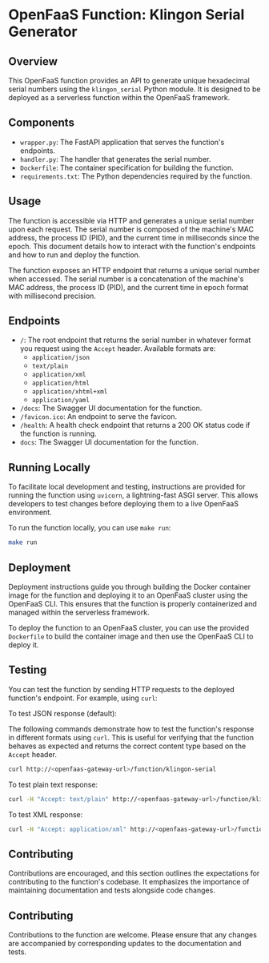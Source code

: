  # OpenFaaS Function: Klingon Serial Generator

## Overview

This OpenFaaS function provides an API to generate unique hexadecimal serial numbers using the `klingon_serial` Python module. It is designed to be deployed as a serverless function within the OpenFaaS framework.

 ## Components

 - `wrapper.py`: The FastAPI application that serves the function's endpoints.
 - `handler.py`: The handler that generates the serial number.
 - `Dockerfile`: The container specification for building the function.
 - `requirements.txt`: The Python dependencies required by the function.

 ## Usage

The function is accessible via HTTP and generates a unique serial number upon each request. The serial number is composed of the machine's MAC address, the process ID (PID), and the current time in milliseconds since the epoch. This document details how to interact with the function's endpoints and how to run and deploy the function.

 The function exposes an HTTP endpoint that returns a unique serial number when accessed. The serial number is a concatenation of the machine's MAC address, the process ID (PID), and the current time in epoch format with millisecond precision.

 ## Endpoints

 - `/`: The root endpoint that returns the serial number in whatever format you
   request using the `Accept` header.
   Available formats are:
    - `application/json`
    - `text/plain`
    - `application/xml`
    - `application/html`
    - `application/xhtml+xml`
    - `application/yaml`
 - `/docs`: The Swagger UI documentation for the function.
 - `/favicon.ico`: An endpoint to serve the favicon.
 - `/health`: A health check endpoint that returns a 200 OK status code if the
   function is running.
 - `docs`: The Swagger UI documentation for the function.

 ## Running Locally

To facilitate local development and testing, instructions are provided for running the function using `uvicorn`, a lightning-fast ASGI server. This allows developers to test changes before deploying them to a live OpenFaaS environment.

 To run the function locally, you can use `make run`:

 ```bash
 make run
 ```

 ## Deployment


Deployment instructions guide you through building the Docker container image for the function and deploying it to an OpenFaaS cluster using the OpenFaaS CLI. This ensures that the function is properly containerized and managed within the serverless framework.


To deploy the function to an OpenFaaS cluster, you can use the provided `Dockerfile` to build the container image and then use the OpenFaaS CLI to deploy it.

 ## Testing

 You can test the function by sending HTTP requests to the deployed function's endpoint. For example, using `curl`:

To test JSON response (default):

 The following commands demonstrate how to test the function's response in different formats using `curl`. This is useful for verifying that the function behaves as expected and returns the correct content type based on the `Accept` header.


 ```bash
 curl http://<openfaas-gateway-url>/function/klingon-serial
 ```
 To test plain text response:
 ```bash
 curl -H "Accept: text/plain" http://<openfaas-gateway-url>/function/klingon-serial
 ```
 To test XML response:
 ```bash
 curl -H "Accept: application/xml" http://<openfaas-gateway-url>/function/klingon-serial
 ```

 ## Contributing

Contributions are encouraged, and this section outlines the expectations for contributing to the function's codebase. It emphasizes the importance of maintaining documentation and tests alongside code changes.

## Contributing

 Contributions to the function are welcome. Please ensure that any changes are accompanied by corresponding updates to the documentation and tests.
